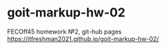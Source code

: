 # goit-markup-hw-02
FECOff45 homework №2, 
git-hub pages   https://itfreshman2021.github.io/goit-markup-hw-02/
